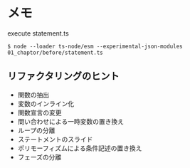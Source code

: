 # メモ
execute statement.ts
```shell
$ node --loader ts-node/esm --experimental-json-modules 01_chaptor/before/statement.ts
```

## リファクタリングのヒント
- 関数の抽出
- 変数のインライン化
- 関数宣言の変更
- 問い合わせによる一時変数の置き換え
- ループの分離
- ステートメントのスライド
- ポリモーフィズムによる条件記述の置き換え
- フェーズの分離